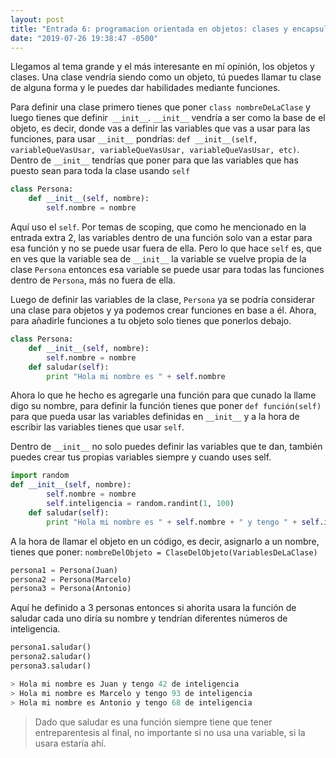 ```yaml
---
layout: post
title: "Entrada 6: programacion orientada en objetos: clases y encapsulacion"
date: "2019-07-26 19:38:47 -0500"
---
```


Llegamos al tema grande y el más interesante en mí opinión, los objetos y clases. Una clase vendría siendo como un objeto, tú puedes llamar tu clase de alguna forma y le puedes dar habilidades mediante funciones.

Para definir una clase primero tienes que poner `class nombreDeLaClase` y luego tienes que definir` __init__`. `__init__` vendría a ser como la base de el objeto, es decir, donde vas a definir las variables que vas a usar para las funciones, para usar `__init__` pondrías: `def __init__(self, variableQueVasUsar, variableQueVasUsar, variableQueVasUsar, etc)`. Dentro de `__init__` tendrías que poner para que las variables que has puesto sean para toda la clase usando `self`

```python
class Persona:
	def __init__(self, nombre):
		self.nombre = nombre
```
Aquí uso el `self`. Por temas de scoping, que como he mencionado en la entrada extra 2, las variables dentro de una función solo van a estar para esa función y no se puede usar fuera de ella. Pero lo que hace `self` es, que en ves que la variable sea de `__init__` la variable se vuelve propia de la clase `Persona` entonces esa variable se puede usar para todas las funciones dentro de `Persona`, más no fuera de ella.

Luego de definir las variables de la clase, `Persona` ya se podría considerar una clase para objetos y ya podemos crear funciones en base a él. Ahora, para añadirle funciones a tu objeto solo tienes que ponerlos debajo.

```python
class Persona:
	def __init__(self, nombre):
		self.nombre = nombre
	def saludar(self):
		print "Hola mi nombre es " + self.nombre
```

Ahora lo que he hecho es agregarle una función para que cunado la llame digo su nombre, para definir la función tienes que poner `def función(self)` para que pueda usar las variables definidas en `__init__` y a la hora de escribir las variables tienes que usar `self`.

Dentro de `__init__` no solo puedes definir las variables que te dan, también puedes crear tus propias variables siempre y cuando uses self.

```python
import random
def __init__(self, nombre):
		self.nombre = nombre
		self.inteligencia = random.randint(1, 100)
	def saludar(self):
		print "Hola mi nombre es " + self.nombre + " y tengo " + self.inteligencia + " de inteligencia
```

A la hora de llamar el objeto en un código, es decir, asignarlo a un nombre, tienes que poner: `nombreDelObjeto = ClaseDelObjeto(VariablesDeLaClase)`

```python
persona1 = Persona(Juan)
persona2 = Persona(Marcelo)
persona3 = Persona(Antonio)
```

Aquí he definido a 3 personas entonces si ahorita usara la función de saludar cada uno diría su nombre y tendrían diferentes números de inteligencia.

```python
persona1.saludar()
persona2.saludar()
persona3.saludar()
```
```python
> Hola mi nombre es Juan y tengo 42 de inteligencia
> Hola mi nombre es Marcelo y tengo 93 de inteligencia
> Hola mi nombre es Antonio y tengo 68 de inteligencia
```

> Dado que saludar es una función siempre tiene que tener entreparentesis al final, no importante si no usa una variable, si la usara estaría ahí.
